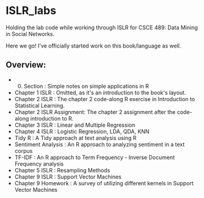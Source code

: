 # ISLR_labs
Holding the lab code while working through ISLR for CSCE 489: Data Mining in Social Networks.

Here we go! I've officially started work on this book/language as well.

Overview:
----
- 0. Section               : Simple notes on simple applications in R
- Chapter 1 ISLR           : Omitted, as it's an introduction to the book's layout.
- Chapter 2 ISLR           : The chapter 2 code-along R exercise in Introduction to Statistical Learning.
- Chapter 2 ISLR Assignment: The chapter 2 assignment after the code-along introduction to R.
- Chapter 3 ISLR           : Linear and Multiple Regression
- Chapter 4 ISLR           : Logistic Regression, LDA, QDA, KNN
- Tidy R                   : A Tidy approach at text analysis using R
- Sentiment Analysis       : An R approach to analyzing sentiment in a text corpus
- TF-IDF                   : An R approach to Term Frequency - Inverse Document Frequency analysis
- Chapter 5 ISLR           : Resampling Methods
- Chapter 9 ISLR           : Support Vector Machines
- Chapter 9 Homework       : A survey of utilizing different kernels in Support Vector Machines
